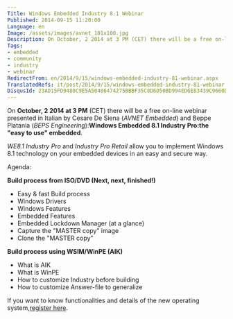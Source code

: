 ```yaml
---
Title: Windows Embedded Industry 8.1 Webinar
Published: 2014-09-15 11:20:00
Language: en
Image: /assets/images/avnet_101x100.jpg
Description: On October, 2 2014 at 3 PM (CET) there will be a free on-line webinar presented in Italian by Cesare De Siena ( AVNET Embedded ) and Beppe Platania ( BEPS Engineering ) Windows Embedded 8.1 Industry Pro the easy to use embedded . WE8.1 Industry Pro and Industry Pro Retail allow you to implement Windows 8.1 technology on your embedded devices in an easy and secure way. If you want to know functionalities and details of the new operating system, register here .
Tags:
- embedded
- community
- industry
- webinar
RedirectFrom: en/2014/9/15/windows-embedded-industry-81-webinar.aspx
TranslatedRefs: it/post/2014/9/15/windows-embedded-industry-81-webinar.md
DisqusId: 23AD15FD9480C9E5A50486474275BBBF35C8D6D50BD994ED6E83439C9660D329
---
```

On **October, 2 2014 at 3 PM** (CET) there will be a free on-line webinar presented in Italian by Cesare De Siena (*AVNET Embedded*) and Beppe Platania (*BEPS Engineering*):**Windows Embedded 8.1 Industry Pro:the "easy to use" embedded**.

*WE8.1 Industry Pro* and *Industry Pro Retail* allow you to implement Windows 8.1 technology on your embedded devices in an easy and secure way.

Agenda:

**Build process from ISO/DVD (Next, next, finished!)**

*   Easy & fast Build process
*   Windows Drivers
*   Windows Features
*   Embedded Features
*   Embedded Lockdown Manager (at a glance)
*   Capture the "MASTER copy" image
*   Clone the "MASTER copy"

**Build process using WSIM/WinPE (AIK)**

*   What is AIK
*   What is WinPE
*   How to customize Industry before building
*   How to customize Answer-file to generalize

If you want to know functionalities and details of the new operating system,<a href="http://avnet.msgfocus.com/c/1E2qzPdeeE6xOhxrCnf">register here</a>.